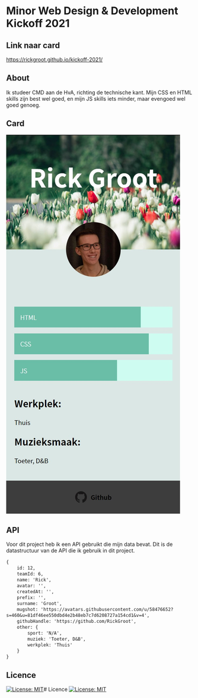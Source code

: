 # Minor Web Design & Development Kickoff 2021


<!-- Add a link to your live demo in Github Pages 🌐-->
## Link naar card
https://rickgroot.github.io/kickoff-2021/

<!-- ☝️ replace this description with a description of your own work -->
## About
Ik studeer CMD aan de HvA, richting de technische kant. Mijn CSS en HTML skills zijn best wel goed, en mijn JS skills iets minder, maar evengoed wel goed genoeg.

<!-- Add a nice poster image here at the end of the week, showing off your shiny frontend 📸 -->
## Card
<img src="img/card.jpg" alt="Github">

<!-- What external data source is featured in your project and what are its properties 🌠 -->
## API
Voor dit project heb ik een API gebruikt die mijn data bevat. Dit is de datastructuur van de API die ik gebruik in dit project.
```JS
{
    id: 12,
    teamId: 6,
    name: 'Rick',
    avatar: '',
    createdAt: '',
    prefix: '',
    surname: 'Groot',
    mugshot: 'https://avatars.githubusercontent.com/u/58476652?s=460&u=81df46ee550dbd4e2b48eb7c7d6208727a154cd1&v=4',
    githubHandle: 'https://github.com/RickGroot',
    other: {
        sport: 'N/A',
        muziek: 'Toeter, D&B',
        werkplek: 'Thuis'
    }
}
```

<!-- Maybe a checklist of done stuff and stuff still on your wishlist? ✅ -->

<!-- How about a license here? 📜 (or is it a licence?) 🤷 -->
## Licence
[![License: MIT](https://img.shields.io/badge/License-MIT-yellow.svg)](https://opensource.org/licenses/MIT)# Licence
[![License: MIT](https://img.shields.io/badge/License-MIT-yellow.svg)](https://opensource.org/licenses/MIT)